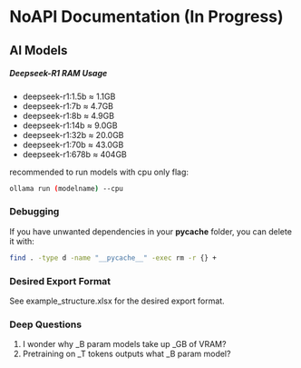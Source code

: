 # NoAPI Documentation (In Progress)

## AI Models

##### Deepseek-R1 RAM Usage
- deepseek-r1:1.5b ≈ 1.1GB
- deepseek-r1:7b ≈ 4.7GB
- deepseek-r1:8b ≈ 4.9GB
- deepseek-r1:14b ≈ 9.0GB
- deepseek-r1:32b ≈ 20.0GB
- deepseek-r1:70b ≈ 43.0GB
- deepseek-r1:678b ≈ 404GB

recommended to run models with cpu only flag:

```bash
ollama run (modelname) --cpu
```


### Debugging

If you have unwanted dependencies in your __pycache__ folder, you can delete it with:

```bash
find . -type d -name "__pycache__" -exec rm -r {} +
```

### Desired Export Format

See example_structure.xlsx for the desired export format.

### Deep Questions
1. I wonder why _B param models take up _GB of VRAM?
2. Pretraining on _T tokens outputs what _B param model?
